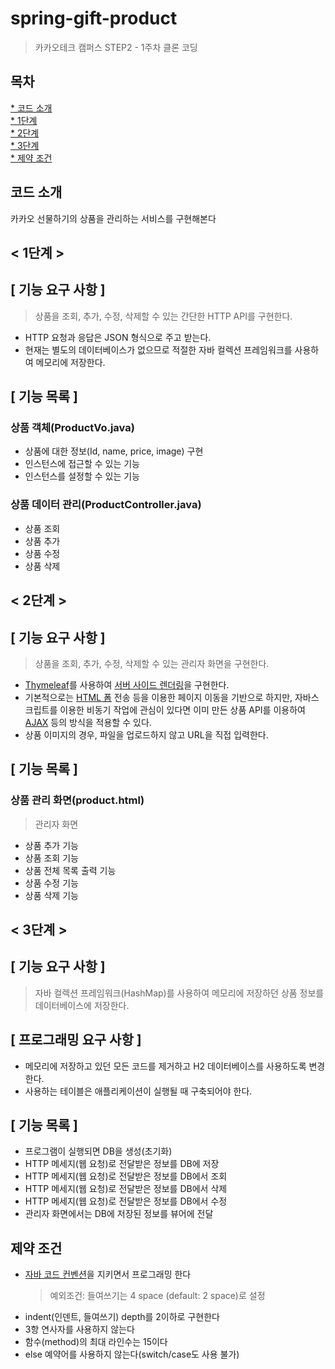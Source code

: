 # spring-gift-product
> 카카오테크 캠퍼스 STEP2 - 1주차 클론 코딩

## 목차
[* 코드 소개](#코드-소개)<br>
[* 1단계](#-1단계-)<br>
[* 2단계](#-2단계-)<br>
[* 3단계](#-3단계-)<br>
[* 제약 조건](#제약-조건)<br>

## 코드 소개
카카오 선물하기의 상품을 관리하는 서비스를 구현해본다

## < 1단계 >
## [ 기능 요구 사항 ]
> 상품을 조회, 추가, 수정, 삭제할 수 있는 간단한 HTTP API를 구현한다.
- HTTP 요청과 응답은 JSON 형식으로 주고 받는다.
- 현재는 별도의 데이터베이스가 없으므로 적절한 자바 컬렉션 프레임워크를 사용하여 메모리에 저장한다.
## [ 기능 목록 ]
### 상품 객체(ProductVo.java)
- 상품에 대한 정보(Id, name, price, image) 구현
- 인스턴스에 접근할 수 있는 기능
- 인스턴스를 설정할 수 있는 기능
### 상품 데이터 관리(ProductController.java)
- 상품 조회
- 상품 추가
- 상품 수정
- 상품 삭제

## < 2단계 >
## [ 기능 요구 사항 ]
> 상품을 조회, 추가, 수정, 삭제할 수 있는 관리자 화면을 구현한다.
- [Thymeleaf](https://www.thymeleaf.org/)를 사용하여 [서버 사이드 렌더링](https://joshua1988.github.io/vue-camp/nuxt/ssr.html)을 구현한다.
- 기본적으로는 [HTML 폼](https://developer.mozilla.org/ko/docs/Learn/Forms) 전송 등을 이용한 페이지 이동을 기반으로 하지만, 자바스크립트를 이용한 비동기 작업에 관심이 있다면 이미 만든 상품 API를 이용하여 [AJAX](https://developer.mozilla.org/ko/docs/Glossary/AJAX) 등의 방식을 적용할 수 있다.
- 상품 이미지의 경우, 파일을 업로드하지 않고 URL을 직접 입력한다.
## [ 기능 목록 ]
### 상품 관리 화면(product.html)
> 관리자 화면
- 상품 추가 기능
- 상품 조회 기능
- 상품 전체 목록 출력 기능
- 상품 수정 기능
- 상품 삭제 기능

## < 3단계 >
## [ 기능 요구 사항 ]
> 자바 컬렉션 프레임워크(HashMap)를 사용하여 메모리에 저장하던 상품 정보를 데이터베이스에 저장한다.

## [ 프로그래밍 요구 사항 ]
- 메모리에 저장하고 있던 모든 코드를 제거하고 H2 데이터베이스를 사용하도록 변경한다.
- 사용하는 테이블은 애플리케이션이 실행될 때 구축되어야 한다.

## [ 기능 목록 ]
- 프로그램이 실행되면 DB을 생성(초기화)
- HTTP 메세지(웹 요청)로 전달받은 정보를 DB에 저장
- HTTP 메세지(웹 요청)로 전달받은 정보를 DB에서 조회
- HTTP 메세지(웹 요청)로 전달받은 정보를 DB에서 삭제
- HTTP 메세지(웹 요청)로 전달받은 정보를 DB에서 수정
- 관리자 화면에서는 DB에 저장된 정보를 뷰어에 전달

## 제약 조건
- [자바 코드 컨벤션](https://google.github.io/styleguide/javaguide.html)을 지키면서 프로그래밍 한다
  >예외조건: 들여쓰기는 4 space (default: 2 space)로 설정
- indent(인덴트, 들여쓰기) depth를 2이하로 구현한다
- 3항 연사자를 사용하지 않는다
- 함수(method)의 최대 라인수는 15이다
- else 예약어를 사용하지 않는다(switch/case도 사용 불가)